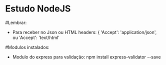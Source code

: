 # Estudo NodeJS 

#Lembrar:
- Para receber no Json ou HTML 
        headers: {
        'Accept': 'application/json',
        ou
        'Accept': 'text/html'

#Modulos instalados:
- Modulo do express para validação: 
        npm install express-validator --save
